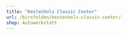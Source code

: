 ```yaml
---
title: "Kestenholz Classic Center"
url: /birsfelden/kestenholz-classic-center/
shop: Autowerkstatt
---
```

